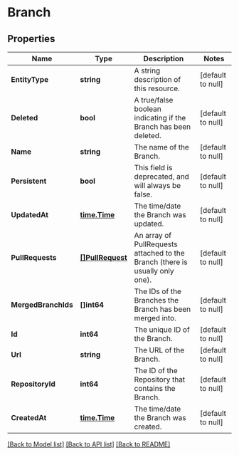 # Branch

## Properties
Name | Type | Description | Notes
------------ | ------------- | ------------- | -------------
**EntityType** | **string** | A string description of this resource. | [default to null]
**Deleted** | **bool** | A true/false boolean indicating if the Branch has been deleted. | [default to null]
**Name** | **string** | The name of the Branch. | [default to null]
**Persistent** | **bool** | This field is deprecated, and will always be false. | [default to null]
**UpdatedAt** | [**time.Time**](time.Time.md) | The time/date the Branch was updated. | [default to null]
**PullRequests** | [**[]PullRequest**](PullRequest.md) | An array of PullRequests attached to the Branch (there is usually only one). | [default to null]
**MergedBranchIds** | **[]int64** | The IDs of the Branches the Branch has been merged into. | [default to null]
**Id** | **int64** | The unique ID of the Branch. | [default to null]
**Url** | **string** | The URL of the Branch. | [default to null]
**RepositoryId** | **int64** | The ID of the Repository that contains the Branch. | [default to null]
**CreatedAt** | [**time.Time**](time.Time.md) | The time/date the Branch was created. | [default to null]

[[Back to Model list]](../README.md#documentation-for-models) [[Back to API list]](../README.md#documentation-for-api-endpoints) [[Back to README]](../README.md)


